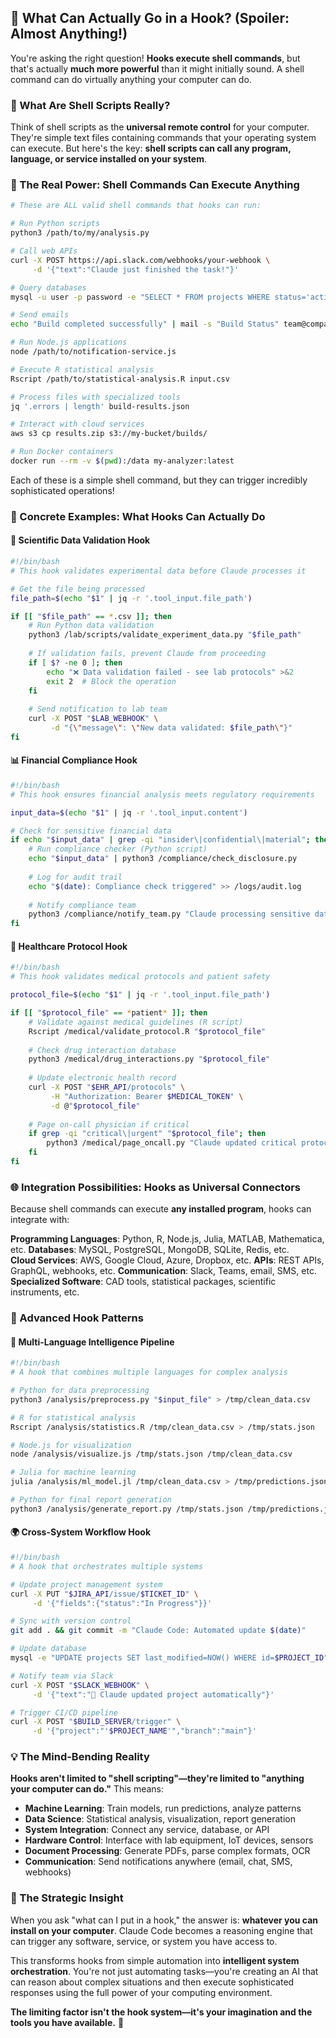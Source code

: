 ## 🐚 What Can Actually Go in a Hook? (Spoiler: Almost Anything!)

You're asking the right question! **Hooks execute shell commands**, but that's actually **much more powerful** than it might initially sound. A shell command can do virtually anything your computer can do.

### 🤔 What Are Shell Scripts Really?

Think of shell scripts as the **universal remote control** for your computer. They're simple text files containing commands that your operating system can execute. But here's the key: **shell scripts can call any program, language, or service installed on your system**.

### 🎯 The Real Power: Shell Commands Can Execute Anything

```bash
# These are ALL valid shell commands that hooks can run:

# Run Python scripts
python3 /path/to/my/analysis.py

# Call web APIs  
curl -X POST https://api.slack.com/webhooks/your-webhook \
     -d '{"text":"Claude just finished the task!"}'

# Query databases
mysql -u user -p password -e "SELECT * FROM projects WHERE status='active'"

# Send emails
echo "Build completed successfully" | mail -s "Build Status" team@company.com

# Run Node.js applications
node /path/to/notification-service.js

# Execute R statistical analysis
Rscript /path/to/statistical-analysis.R input.csv

# Process files with specialized tools
jq '.errors | length' build-results.json

# Interact with cloud services
aws s3 cp results.zip s3://my-bucket/builds/

# Run Docker containers
docker run --rm -v $(pwd):/data my-analyzer:latest
```

Each of these is a simple shell command, but they can trigger incredibly sophisticated operations!

### 🌟 Concrete Examples: What Hooks Can Actually Do

#### 🔬 Scientific Data Validation Hook
```bash
#!/bin/bash
# This hook validates experimental data before Claude processes it

# Get the file being processed
file_path=$(echo "$1" | jq -r '.tool_input.file_path')

if [[ "$file_path" == *.csv ]]; then
    # Run Python data validation
    python3 /lab/scripts/validate_experiment_data.py "$file_path"
    
    # If validation fails, prevent Claude from proceeding
    if [ $? -ne 0 ]; then
        echo "❌ Data validation failed - see lab protocols" >&2
        exit 2  # Block the operation
    fi
    
    # Send notification to lab team
    curl -X POST "$LAB_WEBHOOK" \
         -d "{\"message\": \"New data validated: $file_path\"}"
fi
```

#### 📊 Financial Compliance Hook
```bash
#!/bin/bash
# This hook ensures financial analysis meets regulatory requirements

input_data=$(echo "$1" | jq -r '.tool_input.content')

# Check for sensitive financial data
if echo "$input_data" | grep -qi "insider\|confidential\|material"; then
    # Run compliance checker (Python script)
    echo "$input_data" | python3 /compliance/check_disclosure.py
    
    # Log for audit trail
    echo "$(date): Compliance check triggered" >> /logs/audit.log
    
    # Notify compliance team
    python3 /compliance/notify_team.py "Claude processing sensitive data"
fi
```

#### 🏥 Healthcare Protocol Hook
```bash
#!/bin/bash
# This hook validates medical protocols and patient safety

protocol_file=$(echo "$1" | jq -r '.tool_input.file_path')

if [[ "$protocol_file" == *patient* ]]; then
    # Validate against medical guidelines (R script)
    Rscript /medical/validate_protocol.R "$protocol_file"
    
    # Check drug interaction database
    python3 /medical/drug_interactions.py "$protocol_file"
    
    # Update electronic health record
    curl -X POST "$EHR_API/protocols" \
         -H "Authorization: Bearer $MEDICAL_TOKEN" \
         -d @"$protocol_file"
    
    # Page on-call physician if critical
    if grep -qi "critical\|urgent" "$protocol_file"; then
        python3 /medical/page_oncall.py "Claude updated critical protocol"
    fi
fi
```

### 🌐 Integration Possibilities: Hooks as Universal Connectors

Because shell commands can execute **any installed program**, hooks can integrate with:

**Programming Languages**: Python, R, Node.js, Julia, MATLAB, Mathematica, etc.
**Databases**: MySQL, PostgreSQL, MongoDB, SQLite, Redis, etc.  
**Cloud Services**: AWS, Google Cloud, Azure, Dropbox, etc.
**APIs**: REST APIs, GraphQL, webhooks, etc.
**Communication**: Slack, Teams, email, SMS, etc.
**Specialized Software**: CAD tools, statistical packages, scientific instruments, etc.

### 🚀 Advanced Hook Patterns

#### 🧠 Multi-Language Intelligence Pipeline
```bash
#!/bin/bash
# A hook that combines multiple languages for complex analysis

# Python for data preprocessing
python3 /analysis/preprocess.py "$input_file" > /tmp/clean_data.csv

# R for statistical analysis  
Rscript /analysis/statistics.R /tmp/clean_data.csv > /tmp/stats.json

# Node.js for visualization
node /analysis/visualize.js /tmp/stats.json /tmp/clean_data.csv

# Julia for machine learning
julia /analysis/ml_model.jl /tmp/clean_data.csv > /tmp/predictions.json

# Python for final report generation
python3 /analysis/generate_report.py /tmp/stats.json /tmp/predictions.json
```

#### 🌍 Cross-System Workflow Hook
```bash
#!/bin/bash
# A hook that orchestrates multiple systems

# Update project management system
curl -X PUT "$JIRA_API/issue/$TICKET_ID" \
     -d '{"fields":{"status":"In Progress"}}'

# Sync with version control
git add . && git commit -m "Claude Code: Automated update $(date)"

# Update database
mysql -e "UPDATE projects SET last_modified=NOW() WHERE id=$PROJECT_ID"

# Notify team via Slack
curl -X POST "$SLACK_WEBHOOK" \
     -d '{"text":"🤖 Claude updated project automatically"}'

# Trigger CI/CD pipeline
curl -X POST "$BUILD_SERVER/trigger" \
     -d '{"project":"'$PROJECT_NAME'","branch":"main"}'
```

### 💡 The Mind-Bending Reality

**Hooks aren't limited to "shell scripting"—they're limited to "anything your computer can do."** This means:

- **Machine Learning**: Train models, run predictions, analyze patterns
- **Data Science**: Statistical analysis, visualization, report generation  
- **System Integration**: Connect any service, database, or API
- **Hardware Control**: Interface with lab equipment, IoT devices, sensors
- **Document Processing**: Generate PDFs, parse complex formats, OCR
- **Communication**: Send notifications anywhere (email, chat, SMS, webhooks)

### 🎯 The Strategic Insight

When you ask "what can I put in a hook," the answer is: **whatever you can install on your computer**. Claude Code becomes a reasoning engine that can trigger any software, service, or system you have access to.

This transforms hooks from simple automation into **intelligent system orchestration**. You're not just automating tasks—you're creating an AI that can reason about complex situations and then execute sophisticated responses using the full power of your computing environment.

**The limiting factor isn't the hook system—it's your imagination and the tools you have available.** 🚀